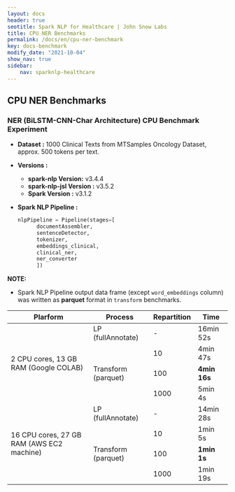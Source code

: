 ```yaml
---
layout: docs
header: true
seotitle: Spark NLP for Healthcare | John Snow Labs
title: CPU NER Benchmarks
permalink: /docs/en/cpu-ner-benchmark
key: docs-benchmark
modify_date: "2021-10-04"
show_nav: true
sidebar:
    nav: sparknlp-healthcare
---
```


<div class="h3-box" markdown="1">

## CPU NER Benchmarks

### NER (BiLSTM-CNN-Char Architecture) CPU Benchmark Experiment

- **Dataset :** 1000 Clinical Texts from MTSamples Oncology Dataset, approx. 500 tokens per text.
- **Versions :**
  - **spark-nlp Version:** v3.4.4
  - **spark-nlp-jsl Version :** v3.5.2
  - **Spark Version :** v3.1.2
- **Spark NLP Pipeline :**

  ```python
  nlpPipeline = Pipeline(stages=[
        documentAssembler,
        sentenceDetector,
        tokenizer,  
        embeddings_clinical,  
        clinical_ner,  
        ner_converter
        ])

  ```

**NOTE:**

- Spark NLP Pipeline output data frame (except `word_embeddings` column) was written as **parquet** format in `transform` benchmarks.

</div><div class="h3-box" markdown="1">

<table class="table-model-big table3">
    <thead>
        <tr>
            <th>Plarform</th>
            <th>Process</th>
            <th>Repartition</th>
            <th>Time</th>
        </tr>
    </thead>    
    <tbody>
        <tr>
            <td rowspan="4">2 CPU cores, 13 GB RAM (Google COLAB)</td>
            <td>LP (fullAnnotate)</td>
            <td>-</td>
            <td>16min 52s</td>
        </tr>
        <tr>
            <td rowspan="3">Transform (parquet)</td>
            <td>10</td>
            <td>4min 47s</td>
        </tr>
        <tr>
            <td>100</td>
            <td><strong>4min 16s</strong></td>
        </tr>
        <tr>
            <td>1000</td>
            <td>5min 4s</td>
        </tr>
        <tr>
            <td rowspan="4">16 CPU cores, 27 GB RAM (AWS EC2 machine)</td>
            <td>LP (fullAnnotate)</td>
            <td>-</td>
            <td>14min 28s</td>
        </tr>
        <tr>
            <td rowspan="3">Transform (parquet)</td>
            <td>10</td>
            <td>1min 5s</td>
        </tr>
        <tr>
            <td>100</td>
            <td><strong>1min 1s</strong></td>
        </tr>
        <tr>
            <td>1000</td>
            <td>1min 19s</td>
        </tr>
    </tbody>
</table>

</div>
